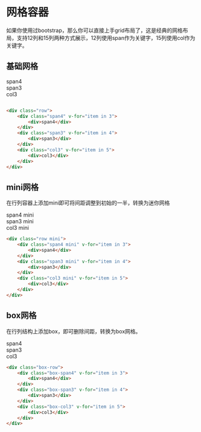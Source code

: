 # 网格容器
如果你使用过bootstrap，那么你可以直接上手grid布局了，这是经典的网格布局，支持12列和15列两种方式展示，12列使用span作为关键字，15列使用col作为关键字。
## 基础网格
<Exp>
<div slot="exp">
    <div class="demo paddingv10">
        <div class="row">
            <div class="span4 marginb20" v-for="item in 3">
                <div class="grid">span4</div>
            </div>
            <div class="span3 marginb20" v-for="item in 4">
                <div class="grid">span3</div>
            </div>
            <div class="col3" v-for="item in 5">
                <div class="grid">col3</div>
            </div>
        </div>
    </div>
</div>
<div slot="code">

```html

<div class="row">
    <div class="span4" v-for="item in 3">
        <div>span4</div>
    </div>
    <div class="span3" v-for="item in 4">
        <div>span3</div>
    </div>
    <div class="col3" v-for="item in 5">
        <div>col3</div>
    </div>
</div>

```
</div>
</Exp>

## mini网格
在行列容器上添加mini即可将间距调整到初始的一半，转换为迷你网格

<Exp>
<div slot="exp">
    <div class="demo paddingv10">
        <div class="row mini">
            <div class="span4 marginb10 mini" v-for="item in 3">
                <div class="grid">span4 mini</div>
            </div>
            <div class="span3 marginb10 mini" v-for="item in 4">
                <div class="grid">span3 mini</div>
            </div>
            <div class="col3 mini" v-for="item in 5">
                <div class="grid">col3 mini</div>
            </div>
        </div>
    </div>
</div>
<div slot="code">

```html
<div class="row mini">
    <div class="span4 mini" v-for="item in 3">
        <div>span4</div>
    </div>
    <div class="span3 mini" v-for="item in 4">
        <div>span3</div>
    </div>
    <div class="col3 mini" v-for="item in 5">
        <div>col3</div>
    </div>
</div>
```
</div>
</Exp>

## box网格
在行列结构上添加box，即可删除间距，转换为box网格。


<Exp>
<div slot="exp">
    <div class="demo paddingv10">
        <div class="box-row">
            <div class="box-span4 marginb10" v-for="item in 3">
                <div class="grid">span4</div>
            </div>
            <div class="box-span3 marginb10" v-for="item in 4">
                <div class="grid">span3</div>
            </div>
            <div class="box-col3" v-for="item in 5">
                <div class="grid">col3</div>
            </div>
        </div>
    </div>
</div>
<div slot="code">

```html
<div class="box-row">
    <div class="box-span4" v-for="item in 3">
        <div>span4</div>
    </div>
    <div class="box-span3" v-for="item in 4">
        <div>span3</div>
    </div>
    <div class="box-col3" v-for="item in 5">
        <div>col3</div>
    </div>
</div>
```
</div>
</Exp>
